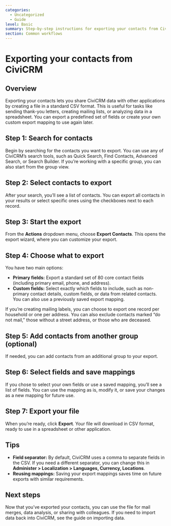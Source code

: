 ```yaml
---
categories:
  - Uncategorized
  - Guide
level: Basic
summary: Step-by-step instructions for exporting your contacts from CiviCRM, including how to select fields, save mappings, and handle common scenarios for non-profit users.
section: Common workflows
---
```


# Exporting your contacts from CiviCRM

## Overview

Exporting your contacts lets you share CiviCRM data with other applications by creating a file in a standard CSV format. This is useful for tasks like sending thank-you letters, creating mailing lists, or analyzing data in a spreadsheet. You can export a predefined set of fields or create your own custom export mapping to use again later.

## Step 1: Search for contacts

Begin by searching for the contacts you want to export. You can use any of CiviCRM’s search tools, such as Quick Search, Find Contacts, Advanced Search, or Search Builder. If you’re working with a specific group, you can also start from the group view.

## Step 2: Select contacts to export

After your search, you’ll see a list of contacts. You can export all contacts in your results or select specific ones using the checkboxes next to each record.

## Step 3: Start the export

From the **Actions** dropdown menu, choose **Export Contacts**. This opens the export wizard, where you can customize your export.

## Step 4: Choose what to export

You have two main options:

- **Primary fields:** Export a standard set of 80 core contact fields (including primary email, phone, and address).
- **Custom fields:** Select exactly which fields to include, such as non-primary contact details, custom fields, or data from related contacts. You can also use a previously saved export mapping.

If you’re creating mailing labels, you can choose to export one record per household or one per address. You can also exclude contacts marked “do not mail,” those without a street address, or those who are deceased.

## Step 5: Add contacts from another group (optional)

If needed, you can add contacts from an additional group to your export.

## Step 6: Select fields and save mappings

If you chose to select your own fields or use a saved mapping, you’ll see a list of fields. You can use the mapping as is, modify it, or save your changes as a new mapping for future use.

## Step 7: Export your file

When you’re ready, click **Export**. Your file will download in CSV format, ready to use in a spreadsheet or other application.

## Tips

- **Field separator:** By default, CiviCRM uses a comma to separate fields in the CSV. If you need a different separator, you can change this in **Administer > Localization > Languages, Currency, Locations**.
- **Reusing mappings:** Saving your export mappings saves time on future exports with similar requirements.

## Next steps

Now that you’ve exported your contacts, you can use the file for mail merges, data analysis, or sharing with colleagues. If you need to import data back into CiviCRM, see the guide on importing data.
